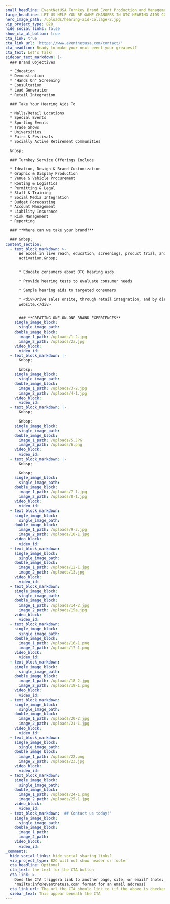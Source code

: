 ```yaml
---
small_headline: EventNetUSA Turnkey Brand Event Production and Management
large_headline: LET US HELP YOU BE GAME-CHANGERS IN OTC HEARING AIDS CONSUMER MARKETING
hero_image_path: /uploads/hearing-aid-collage-2.jpg
vip_project_type: B2B
hide_social_links: false
show_cta_at_bottom: true
cta_link: true
cta_link_url: 'https://www.eventnetusa.com/contact/'
cta_headline: Ready to make your next event your greatest?
cta_text: Let's Talk!
sidebar_text_markdown: |-
  ### Brand Objectives

  * Education
  * Demonstration
  * "Hands On" Screening
  * Consultation
  * Lead Generation
  * Retail Integration

  ### Take Your Hearing Aids To

  * Malls/Retail Locations
  * Special Events
  * Sporting Events
  * Trade Shows
  * Universities
  * Fairs & Festivals
  * Socially Active Retirement Communities

  &nbsp;

  ### Turnkey Service Offerings Include

  * Ideation, Design & Brand Customization
  * Graphic & Display Production
  * Venue & Vehicle Procurement
  * Routing & Logistics
  * Permitting & Legal
  * Staff & Training
  * Social Media Integration
  * Budget Forecasting
  * Account Management
  * Liability Insurance
  * Risk Management
  * Reporting

  ### **Where can we take your brand?**

  ### &nbsp;
content_section:
  - text_block_markdown: >-
      We excel in live reach, education, screenings, product trial, and sales
      activation.&nbsp;


      * Educate consumers about OTC hearing aids

      * Provide hearing tests to evaluate consumer needs

      * Sample hearing aids to targeted consumers

      * <div>Drive sales onsite, through retail integration, and by directing to
      website.</div>


      ### **CREATING ONE-ON-ONE BRAND EXPERIENCES**
    single_image_block:
      single_image_path:
    double_image_block:
      image_1_path: /uploads/1-2.jpg
      image_2_path: /uploads/2a.jpg
    video_block:
      video_id:
  - text_block_markdown: |-
      &nbsp;

      &nbsp;
    single_image_block:
      single_image_path:
    double_image_block:
      image_1_path: /uploads/3-2.jpg
      image_2_path: /uploads/4-1.jpg
    video_block:
      video_id:
  - text_block_markdown: |-
      &nbsp;

      &nbsp;
    single_image_block:
      single_image_path:
    double_image_block:
      image_1_path: /uploads/5.JPG
      image_2_path: /uploads/6.png
    video_block:
      video_id:
  - text_block_markdown: |-
      &nbsp;

      &nbsp;
    single_image_block:
      single_image_path:
    double_image_block:
      image_1_path: /uploads/7-1.jpg
      image_2_path: /uploads/8-1.jpg
    video_block:
      video_id:
  - text_block_markdown:
    single_image_block:
      single_image_path:
    double_image_block:
      image_1_path: /uploads/9-3.jpg
      image_2_path: /uploads/10-1.jpg
    video_block:
      video_id:
  - text_block_markdown:
    single_image_block:
      single_image_path:
    double_image_block:
      image_1_path: /uploads/12-1.jpg
      image_2_path: /uploads/13.jpg
    video_block:
      video_id:
  - text_block_markdown:
    single_image_block:
      single_image_path:
    double_image_block:
      image_1_path: /uploads/14-2.jpg
      image_2_path: /uploads/15a.jpg
    video_block:
      video_id:
  - text_block_markdown:
    single_image_block:
      single_image_path:
    double_image_block:
      image_1_path: /uploads/16-1.png
      image_2_path: /uploads/17-1.png
    video_block:
      video_id:
  - text_block_markdown:
    single_image_block:
      single_image_path:
    double_image_block:
      image_1_path: /uploads/18-2.jpg
      image_2_path: /uploads/19-1.png
    video_block:
      video_id:
  - text_block_markdown:
    single_image_block:
      single_image_path:
    double_image_block:
      image_1_path: /uploads/20-2.jpg
      image_2_path: /uploads/21-1.jpg
    video_block:
      video_id:
  - text_block_markdown:
    single_image_block:
      single_image_path:
    double_image_block:
      image_1_path: /uploads/22.png
      image_2_path: /uploads/23.jpg
    video_block:
      video_id:
  - text_block_markdown:
    single_image_block:
      single_image_path:
    double_image_block:
      image_1_path: /uploads/24-1.png
      image_2_path: /uploads/25-1.jpg
    video_block:
      video_id:
  - text_block_markdown: '## Contact us today!'
    single_image_block:
      single_image_path:
    double_image_block:
      image_1_path:
      image_2_path:
    video_block:
      video_id:
_comments:
  hide_social_links: hide social sharing links?
  vip_project_type: B2C will not show header or footer
  cta_headline: Optional
  cta_text: the text for the CTA button
  cta_link: >-
    Does the CTA triggera link to another page, site, or email? (note: use
    'mailto:info@eventnetusa.com' format for an email address)
  cta_link_url: The url the CTA should link to (if the above is checked)
  siebar_text: This appear beneath the CTA
---
```

